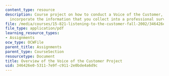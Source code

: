 ```yaml
---
content_type: resource
description: Course project on how to conduct a Voice of the Customer, and how to
  incorporate the information that you collect into a professional survey.
file: /media/courses/15-821-listening-to-the-customer-fall-2002/346426e053117e9fc9112e0bde4a6d9c_assignment_12.pdf
file_type: application/pdf
learning_resource_types:
- Assignments
ocw_type: OCWFile
parent_title: Assignments
parent_type: CourseSection
resourcetype: Document
title: Overview of the Voice of the Customer Project
uid: 346426e0-5311-7e9f-c911-2e0bde4a6d9c
---
```

